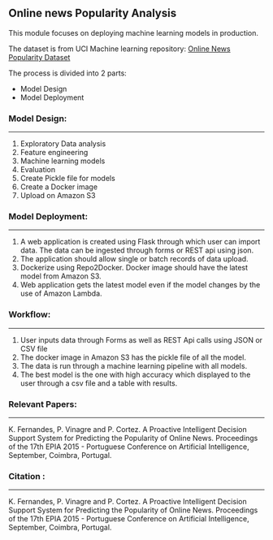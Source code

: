## Online news Popularity Analysis
This module focuses on deploying machine learning models in production.

The dataset is from UCI Machine learning repository: 
[Online News Popularity Dataset](https://archive.ics.uci.edu/ml/datasets/Online+News+Popularity)

The process is divided into 2 parts:
-  Model Design
- Model Deployment

 ### Model Design:
 ****
 1. Exploratory Data analysis
 2. Feature engineering
 3. Machine learning models
 4. Evaluation
 5. Create Pickle file for models
 6. Create a Docker image
 7. Upload on Amazon S3


### Model Deployment:
****
1. A web application is created using Flask through which user can import data. The data can be ingested through forms or REST api using json.
2. The application should allow single or batch records of data upload.
3. Dockerize using Repo2Docker. Docker image should have the latest model from Amazon S3.
4. Web application gets the latest model even if the model changes by the use of Amazon Lambda.

### Workflow:
****

 1. User inputs data through Forms as well as REST Api calls using JSON or CSV file
 2. The docker image in Amazon S3 has the pickle file of all the model.
 3. The data is run through a machine learning pipeline with all models.
 4. The best model is the one with high accuracy which displayed to the user through a csv file and a table with results.
 
### Relevant Papers:
****

K. Fernandes, P. Vinagre and P. Cortez. A Proactive Intelligent Decision Support System for Predicting the Popularity of Online News. Proceedings of the 17th EPIA 2015 - Portuguese Conference on Artificial Intelligence, September, Coimbra, Portugal.

### Citation :
**** 

K. Fernandes, P. Vinagre and P. Cortez. A Proactive Intelligent Decision Support System for Predicting the Popularity of Online News. Proceedings of the 17th EPIA 2015 - Portuguese Conference on Artificial Intelligence, September, Coimbra, Portugal.
